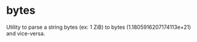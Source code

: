 # bytes
Utility to parse a string bytes (ex: 1 ZiB) to bytes (1.1805916207174113e+21) and vice-versa.
